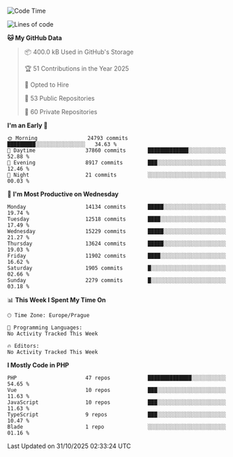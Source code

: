 <!--START_SECTION:waka-->
![Code Time](http://img.shields.io/badge/Code%20Time-1%2C584%20hrs%203%20mins-blue)

![Lines of code](https://img.shields.io/badge/From%20Hello%20World%20I%27ve%20Written-20.3%20million%20lines%20of%20code-blue)

**🐱 My GitHub Data** 

> 📦 400.0 kB Used in GitHub's Storage 
 > 
> 🏆 51 Contributions in the Year 2025
 > 
> 💼 Opted to Hire
 > 
> 📜 53 Public Repositories 
 > 
> 🔑 60 Private Repositories 
 > 
**I'm an Early 🐤** 

```text
🌞 Morning                24793 commits       █████████░░░░░░░░░░░░░░░░   34.63 % 
🌆 Daytime                37860 commits       █████████████░░░░░░░░░░░░   52.88 % 
🌃 Evening                8917 commits        ███░░░░░░░░░░░░░░░░░░░░░░   12.46 % 
🌙 Night                  21 commits          ░░░░░░░░░░░░░░░░░░░░░░░░░   00.03 % 
```
📅 **I'm Most Productive on Wednesday** 

```text
Monday                   14134 commits       █████░░░░░░░░░░░░░░░░░░░░   19.74 % 
Tuesday                  12518 commits       ████░░░░░░░░░░░░░░░░░░░░░   17.49 % 
Wednesday                15229 commits       █████░░░░░░░░░░░░░░░░░░░░   21.27 % 
Thursday                 13624 commits       █████░░░░░░░░░░░░░░░░░░░░   19.03 % 
Friday                   11902 commits       ████░░░░░░░░░░░░░░░░░░░░░   16.62 % 
Saturday                 1905 commits        █░░░░░░░░░░░░░░░░░░░░░░░░   02.66 % 
Sunday                   2279 commits        █░░░░░░░░░░░░░░░░░░░░░░░░   03.18 % 
```


📊 **This Week I Spent My Time On** 

```text
🕑︎ Time Zone: Europe/Prague

💬 Programming Languages: 
No Activity Tracked This Week

🔥 Editors: 
No Activity Tracked This Week
```

**I Mostly Code in PHP** 

```text
PHP                      47 repos            ██████████████░░░░░░░░░░░   54.65 % 
Vue                      10 repos            ███░░░░░░░░░░░░░░░░░░░░░░   11.63 % 
JavaScript               10 repos            ███░░░░░░░░░░░░░░░░░░░░░░   11.63 % 
TypeScript               9 repos             ███░░░░░░░░░░░░░░░░░░░░░░   10.47 % 
Blade                    1 repo              ░░░░░░░░░░░░░░░░░░░░░░░░░   01.16 % 
```




 Last Updated on 31/10/2025 02:33:24 UTC
<!--END_SECTION:waka-->
<!--
**AlexKratky/AlexKratky** is a ✨ _special_ ✨ repository because its `README.md` (this file) appears on your GitHub profile.

Here are some ideas to get you started:

- 🔭 I’m currently working on ...
- 🌱 I’m currently learning ...
- 👯 I’m looking to collaborate on ...
- 🤔 I’m looking for help with ...
- 💬 Ask me about ...
- 📫 How to reach me: ...
- 😄 Pronouns: ...
- ⚡ Fun fact: ...
-->
